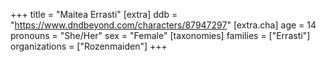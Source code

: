 +++
title = "Maitea Errasti"
[extra]
ddb = "https://www.dndbeyond.com/characters/87947297"
[extra.cha]
age = 14
pronouns = "She/Her"
sex = "Female"
[taxonomies]
families = ["Errasti"]
organizations = ["Rozenmaiden"]
+++


